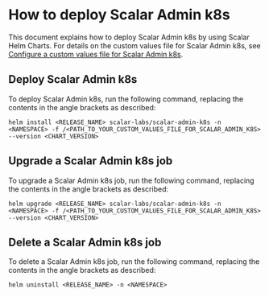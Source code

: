 # How to deploy Scalar Admin k8s

This document explains how to deploy Scalar Admin k8s by using Scalar Helm Charts. For details on the custom values file for Scalar Admin k8s, see [Configure a custom values file for Scalar Admin k8s](./configure-custom-values-scalar-admin-k8s.md).

## Deploy Scalar Admin k8s

To deploy Scalar Admin k8s, run the following command, replacing the contents in the angle brackets as described:

```console
helm install <RELEASE_NAME> scalar-labs/scalar-admin-k8s -n <NAMESPACE> -f /<PATH_TO_YOUR_CUSTOM_VALUES_FILE_FOR_SCALAR_ADMIN_K8S> --version <CHART_VERSION>
```

## Upgrade a Scalar Admin k8s job

To upgrade a Scalar Admin k8s job, run the following command, replacing the contents in the angle brackets as described:

```console
helm upgrade <RELEASE_NAME> scalar-labs/scalar-admin-k8s -n <NAMESPACE> -f /<PATH_TO_YOUR_CUSTOM_VALUES_FILE_FOR_SCALAR_ADMIN_K8S> --version <CHART_VERSION>
```

## Delete a Scalar Admin k8s job

To delete a Scalar Admin k8s job, run the following command, replacing the contents in the angle brackets as described:  

```console
helm uninstall <RELEASE_NAME> -n <NAMESPACE>
```
